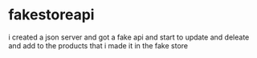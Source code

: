 # fakestoreapi
i created a json server and got a fake api and start to update and deleate and add to the products that i made it in the fake store 
